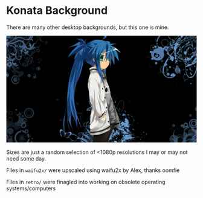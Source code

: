 # Konata Background

There are many other desktop backgrounds, but this one is mine.

![The desktop background - Konata Izumi in front of an abstract pattern](1920x1080.jpg)

Sizes are just a random selection of <1080p resolutions I may or may not need
some day.

Files in `waifu2x/` were upscaled using waifu2x by Alex, thanks oomfie

Files in `retro/` were finagled into working on obsolete operating systems/computers

